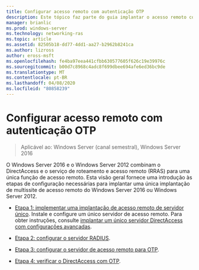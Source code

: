 ```yaml
---
title: Configurar acesso remoto com autenticação OTP
description: Este tópico faz parte do guia implantar o acesso remoto com autenticação OTP no Windows Server 2016.
manager: brianlic
ms.prod: windows-server
ms.technology: networking-ras
ms.topic: article
ms.assetid: 82505b18-dd77-4dd1-aa27-b2962b8241ca
ms.author: lizross
author: eross-msft
ms.openlocfilehash: fe4ba97eea441cfbb630577605f626c19e39976c
ms.sourcegitcommit: b00d7c8968c4adc8f699dbee694afe6ed36bc9de
ms.translationtype: MT
ms.contentlocale: pt-BR
ms.lasthandoff: 04/08/2020
ms.locfileid: "80858239"
---
```

# <a name="configure-remote-access-with-otp-authentication"></a>Configurar acesso remoto com autenticação OTP

>Aplicável ao: Windows Server (canal semestral), Windows Server 2016

 O Windows Server 2016 e o Windows Server 2012 combinam o DirectAccess e o serviço de roteamento e acesso remoto (RRAS) para uma única função de acesso remoto. Esta visão geral fornece uma introdução às etapas de configuração necessárias para implantar uma única implantação de multissite de acesso remoto do Windows Server 2016 ou Windows Server 2012.  


- [Etapa 1: implementar uma implantação de acesso remoto de servidor único](../../multisite/configure/Step-1-Implement-a-Single-Server-Remote-Access-Deployment.md). Instale e configure um único servidor de acesso remoto. Para obter instruções, consulte [implantar um único servidor DirectAccess com configurações avançadas](https://technet.microsoft.com/windows-server-docs/networking/remote-access/directaccess/single-server-advanced/deploy-a-single-directaccess-server-with-advanced-settings).

- [Etapa 2: configurar o servidor RADIUS](Step-2-Configure-the-RADIUS-Server.md).

- [Etapa 3: configurar o servidor de acesso remoto para OTP](Step-3-Configure-the-Remote-Access-Server-for-OTP.md).

- [Etapa 4: verificar o DirectAccess com OTP](Step-4-Verify-DirectAccess-with-OTP.md).
  


